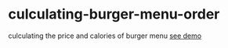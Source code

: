 # culculating-burger-menu-order
culculating the price and calories of burger menu
<a href="https://mykolajkrusser.github.io/culculating-burger-menu-order/">see demo</a>
